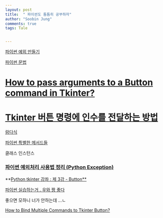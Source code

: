 ```yaml
---
layout: post
title:  " 파이썬도 틈틈히 공부하자"
author: "Soobin Jung"
comments: true
tags: Tale


---
```


[파이썬 예외 만들기](https://dojang.io/mod/page/view.php?id=2401)

[파이썬 문법](https://namu.wiki/w/Python)

# [How to pass arguments to a Button command in Tkinter?](https://stackoverflow.com/questions/6920302/how-to-pass-arguments-to-a-button-command-in-tkinter)

# [Tkinter 버튼 명령에 인수를 전달하는 방법](https://www.delftstack.com/ko/howto/python-tkinter/how-to-pass-arguments-to-tkinter-button-command/)

[람다식](https://namu.wiki/w/%EB%9E%8C%EB%8B%A4%EC%8B%9D)

[파이썬 특별한 메서드들](https://wikidocs.net/89)

클래스 인스턴스

### [파이썬 예외처리 사용법 정리 (Python Exception)](https://withcoding.com/85)

**[Python tkinter 강좌 : 제 3강 - Button**](https://076923.github.io/posts/Python-tkinter-3/)

[파이썬 실습하는거 . 우와 짱 좋다](https://programmers.co.kr/learn/courses/2/lessons/351)

좋으면 모하니 너가 안하는데 ...ㄴ



[How to Bind Multiple Commands to Tkinter Button?](https://www.geeksforgeeks.org/how-to-bind-multiple-commands-to-tkinter-button/)